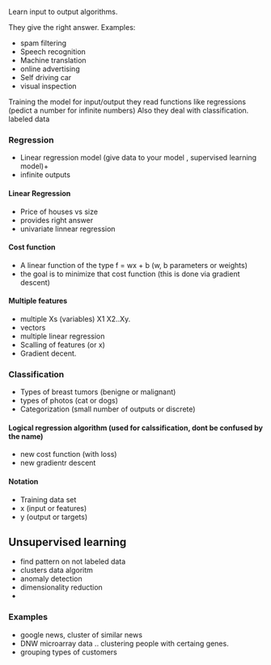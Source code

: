Learn input to output algorithms. 

They give the right answer. 
Examples:
* spam filtering
* Speech recognition
* Machine translation 
* online advertising 
* Self driving car 
* visual inspection 

Training the model for input/output
they read functions like regressions (pedict a number for infinite numbers) 
Also they deal with classification. 
labeled data
### Regression
* Linear regression model (give data to your model , supervised learning model)+
* infinite outputs

#### Linear Regression
* Price of houses vs size
* provides right answer
* univariate linnear regression
#### Cost function
* A linear function of the type f = wx + b (w, b parameters or weights)
* the goal is to minimize that cost function (this is done via gradient descent)

#### Multiple features
* multiple Xs (variables) X1 X2..Xy.
* vectors
* multiple linear regression
* Scalling of features (or x)
* Gradient decent. 
  
### Classification
* Types of breast tumors (benigne or malignant) 
* types of photos (cat or dogs)
* Categorization (small number of outputs or discrete)
#### Logical regression algorithm (used for calssification, dont be confused by the name)
* new cost function (with loss)
* new gradientr descent

#### Notation
* Training data set
* x (input or features)
* y (output or targets)

## Unsupervised learning
* find pattern on not labeled data
* clusters data algoritm
* anomaly detection
* dimensionality reduction
* 
### Examples
* google news, cluster of similar news 
* DNW microarray data .. clustering people with certaing genes. 
* grouping types of customers 












